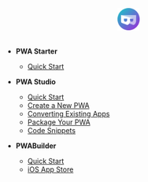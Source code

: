 <div align=center>
  <img width="45" src="assets/icons/pwa-builder.png">
</div>
<br>

- **PWA Starter** 
  - [Quick Start](starter/README.md)
  
- **PWA Studio**
  - [Quick Start](studio/quick-start.md)
  - [Create a New PWA](studio/create-new.md)
  - [Converting Existing Apps](studio/existing-app.md)
  - [Package Your PWA](studio/package.md)
  - [Code Snippets](studio/snippets.md)

- **PWABuilder**
  - [Quick Start](builder/quick-start.md)
  - [iOS App Store](builder/iOS.md)